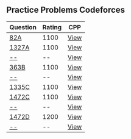 ## Practice Problems Codeforces

|Question  | Rating | CPP |                                                
|--------- | ---------- | --- |
|[82A](https://codeforces.com/problemset/problem/82/A)|1100|[View](CPP/82A.cp)|
|[1327A](https://codeforces.com/problemset/problem/1327/A)|1100|[View](CPP/1327A.cp)|
|[--](--)|--|[View](--)|
|[363B](https://codeforces.com/problemset/problem/363/B)|1100|[View](CPP/363B.cp)|
|[--](--)|--|[View](--)|
|[1335C](https://codeforces.com/problemset/problem/1335/C)|1100|[View](CPP/1335C.cp)|
|[1472C](https://codeforces.com/contest/1472/problem/C)|1100|[View](CPP/1472C.cp)|
|[--](--)|--|[View](--)|
|[1472D](https://codeforces.com/problemset/problem/1472/D)|1200|[View](CPP/1472D.cp)|
|[--](--)|--|[View](--)|

